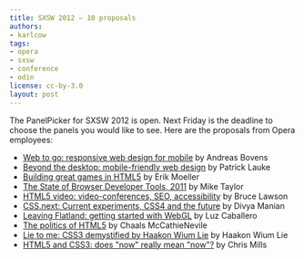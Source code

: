```yaml
---
title: SXSW 2012 — 10 proposals
authors:
- karlcow
tags:
- opera
- sxsw
- conference
- odin
license: cc-by-3.0
layout: post
---
```


<p>The PanelPicker for SXSW 2012 is open. Next Friday is the deadline to choose the panels you would like to see. Here are the proposals from Opera employees:</p>

<ul>
    <li><a href="http://panelpicker.sxsw.com/ideas/view/10666">Web to go: responsive web design for mobile</a> by Andreas Bovens</li>
    <li><a href="http://panelpicker.sxsw.com/ideas/view/11969">Beyond the desktop: mobile-friendly web design</a> by Patrick Lauke</li>
    <li><a href="http://panelpicker.sxsw.com/ideas/view/10863">Building great games in HTML5</a> by Erik Moeller</li>
    <li><a href="http://panelpicker.sxsw.com/ideas/view/11956">The State of Browser Developer Tools, 2011</a> by Mike Taylor</li>
    <li><a href="http://panelpicker.sxsw.com/ideas/view/10707">HTML5 video: video-conferences, SEO, accessibility</a> by Bruce Lawson</li>
    <li><a href="http://panelpicker.sxsw.com/ideas/view/10893">CSS.next: Current experiments, CSS4 and the future</a> by Divya Manian</li>
    <li><a href="http://panelpicker.sxsw.com/ideas/view/10895">Leaving Flatland: getting started with WebGL</a> by Luz Caballero</li>
    <li><a href="http://panelpicker.sxsw.com/ideas/view/12468">The politics of HTML5</a> by Chaals McCathieNevile</li>
    <li><a href="http://panelpicker.sxsw.com/ideas/view/11125">Lie to me: CSS3 demystified by Haakon Wium Lie</a> by Haakon Wium Lie</li>
    <li><a href="http://panelpicker.sxsw.com/ideas/view/10996">HTML5 and CSS3: does &quot;now&quot; really mean &quot;now&quot;?</a> by Chris Mills</li>
</ul>
